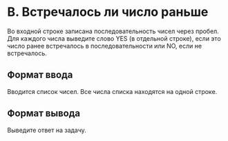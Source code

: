 # B. Встречалось ли число раньше

Во входной строке записана последовательность чисел через пробел. Для каждого числа выведите слово YES (в отдельной строке), если это число ранее встречалось в последовательности или NO, если не встречалось.

## Формат ввода
Вводится список чисел. Все числа списка находятся на одной строке.

## Формат вывода
Выведите ответ на задачу.